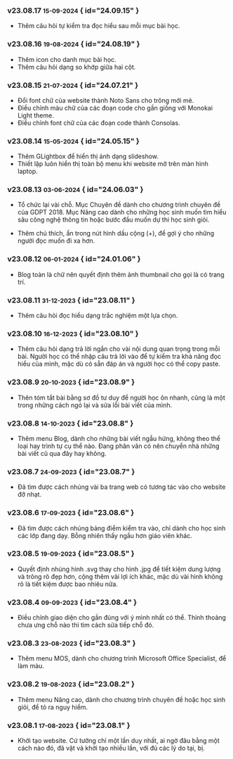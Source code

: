 ### v23.08.17 <small>15-09-2024</small> { id="24.09.15" }

- Thêm câu hỏi tự kiểm tra đọc hiểu sau mỗi mục bài học.

### v23.08.16 <small>19-08-2024</small> { id="24.08.19" }

- Thêm icon cho danh mục bài học.
- Thêm câu hỏi dạng so khớp giữa hai cột.

### v23.08.15 <small>21-07-2024</small> { id="24.07.21" }

- Đổi font chữ của website thành Noto Sans cho trông mới mẻ.
- Điều chỉnh màu chữ của các đoạn code cho gần giống với Monokai Light theme.
- Điều chỉnh font chữ của các đoạn code thành Consolas.

### v23.08.14 <small>15-05-2024</small> { id="24.05.15" }

- Thêm GLightbox để hiển thị ảnh dạng slideshow.
- Thiết lập luôn hiển thị toàn bộ menu khi website mở trên màn hình laptop.

### v23.08.13 <small>03-06-2024</small> { id="24.06.03" }

- Tổ chức lại vài chỗ. Mục Chuyên đề dành cho chương trình chuyên đề của GDPT 2018. Mục Nâng cao dành cho những học sinh muốn tìm hiểu sâu công nghệ thông tin hoặc bước đầu muốn dự thi học sinh giỏi.

- Thêm chú thích, ẩn trong nút hình dấu cộng (+), để gợi ý cho những người đọc muốn đi xa hơn.

### v23.08.12 <small>06-01-2024</small> { id="24.01.06" }

- Blog toàn là chữ nên quyết định thêm ảnh thumbnail cho gọi là có trang trí.

### v23.08.11 <small>31-12-2023</small> { id="23.08.11" }

- Thêm câu hỏi đọc hiểu dạng trắc nghiệm một lựa chọn.

### v23.08.10 <small>16-12-2023</small> { id="23.08.10" }

- Thêm câu hỏi dạng trả lời ngắn cho vài nội dung quan trọng trong mỗi bài. Người học có thể nhập câu trả lời vào để tự kiểm tra khả năng đọc hiểu của mình, mặc dù có sẵn đáp án và người học có thể copy paste.

### v23.08.9 <small>20-10-2023</small> { id="23.08.9" }

- Thên tóm tắt bài bằng sơ đồ tư duy để người học ôn nhanh, cũng là một trong những cách ngó lại và sửa lỗi bài viết của mình.

### v23.08.8 <small>14-10-2023</small> { id="23.08.8" }

- Thêm menu Blog, dành cho những bài viết ngẫu hứng, không theo thể loại hay trình tự cụ thể nào. Đang phân vân có nên chuyển nhà những bài viết cũ qua đây hay không.

### v23.08.7 <small>24-09-2023</small> { id="23.08.7" }

- Đã tìm được cách nhúng vài ba trang web có tương tác vào cho website đỡ nhạt.

### v23.08.6 <small>17-09-2023</small> { id="23.08.6" }

- Đã tìm được cách nhúng bảng điểm kiểm tra vào, chỉ dành cho học sinh các lớp đang dạy. Bỗng nhiên thấy ngầu hơn giáo viên khác.

### v23.08.5 <small>19-09-2023</small> { id="23.08.5" }

- Quyết định nhúng hình .svg thay cho hình .jpg để tiết kiệm dung lượng và trông rõ đẹp hơn, cộng thêm vài lợi ích khác, mặc dù vài hình không rõ là tiết kiệm được bao nhiêu nữa.

### v23.08.4 <small>09-09-2023</small> { id="23.08.4" }

- Điều chỉnh giao diện cho gần đúng với ý mình nhất có thể. Thỉnh thoảng chưa ưng chỗ nào thì tìm cách sửa tiếp chỗ đó.

### v23.08.3 <small>23-08-2023</small> { id="23.08.3" }

- Thêm menu MOS, dành cho chương trình Microsoft Office Specialist, để làm màu.

### v23.08.2 <small>19-08-2023</small> { id="23.08.2" }

- Thêm menu Nâng cao, dành cho chương trình chuyên đề hoặc học sinh giỏi, để tỏ ra nguy hiểm.

### v23.08.1 <small>17-08-2023</small> { id="23.08.1" }

- Khởi tạo website. Cứ tưởng chỉ một lần duy nhất, ai ngờ đâu bằng một cách nào đó, đã vật vả khởi tạo nhiều lần, với đủ các lý do tại, bị.